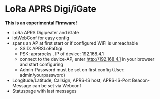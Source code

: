 # LoRa APRS Digi/iGate

**This is an experimental Firmware!**

- LoRa APRS Digipeater and iGate
- iotWebConf for easy config
- spans an AP at first start or if configured WiFi is unreachable
  - SSID: APRSLoRaDigi
  - PSK: aprsrocks
  . IP of device: 192.168.4.1
  - connect to the device-AP, enter http://192.168.4.1 in your browser and start configuring
  - Admin-Password must be set on first config (User: admin/yourpassword)
 - Longitude/Latitude, Callsign, APRS-IS host, APRS-IS-Port Beacon-Message can be set via Webconf
 - Statuspage with last messages
 
